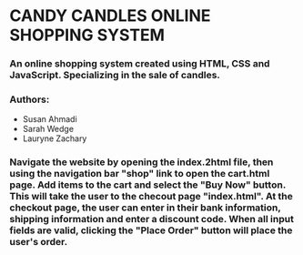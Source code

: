 # CANDY CANDLES ONLINE SHOPPING SYSTEM

### An online shopping system created using HTML, CSS and JavaScript. Specializing in the sale of candles.

 ### Authors: 
 * Susan Ahmadi
 * Sarah Wedge
 * Lauryne Zachary

### Navigate the website by opening the index.2html file, then using the navigation bar "shop" link to open the cart.html page. Add items to the cart and select the "Buy Now" button. This will take the user to the checout page "index.html". At the checkout page, the user can enter in their bank information, shipping information and enter a discount code. When all input fields are valid, clicking the "Place Order" button will place the user's order.
